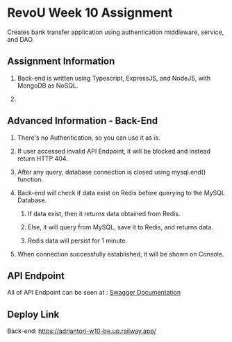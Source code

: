 # RevoU Week 10 Assignment

Creates bank transfer application using authentication middleware, service, and DAO.

## Assignment Information

1. Back-end is written using Typescript, ExpressJS, and NodeJS, with MongoDB as NoSQL.

2. 

## Advanced Information - Back-End

1. There's no Authentication, so you can use it as is.

2. If user accessed invalid API Endpoint, it will be blocked and instead return HTTP 404.

3. After any query, database connection is closed using mysql.end() function.

4. Back-end will check if data exist on Redis before querying to the MySQL Database.
   
   1. If data exist, then it returns data obtained from Redis.
   
   2. Else, it will query from MySQL, save it to Redis, and returns data.
   
   3. Redis data will persist for 1 minute.

5. When connection successfully established, it will be shown on Console.

## API Endpoint

All of API Endpoint can be seen at : [Swagger Documentation](https://adriantori-w9-be.up.railway.app/)

## Deploy Link

Back-end: https://adriantori-w10-be.up.railway.app/
